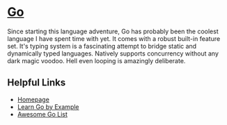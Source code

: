 # [Go](https://golang.org)

Since starting this language adventure, Go has probably been the coolest language I have spent time with yet.  It comes with a robust built-in feature set.  It's typing system is a fascinating attempt to bridge static and dynamically typed languages.  Natively supports concurrency without any dark magic voodoo.  Hell even looping is amazingly deliberate.



## Helpful Links

+ [Homepage](https://golang.org)
+ [Learn Go by Example](https://gobyexample.com/)
+ [Awesome Go List](https://github.com/avelino/awesome-go)

